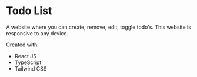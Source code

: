 # Todo List
A website where you can create, remove, edit, toggle todo's.
This website is responsive to any device.

Created with:
  - React JS
  - TypeScript
  - Tailwind CSS
